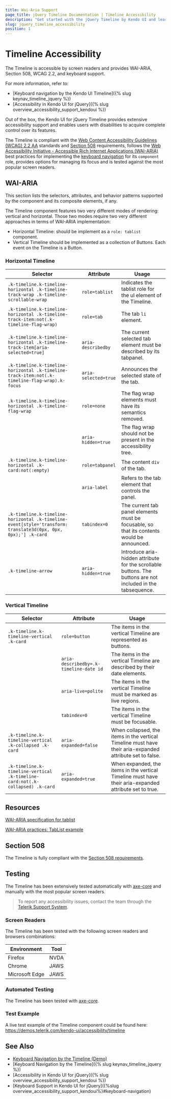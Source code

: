 ```yaml
---
title: Wai-Aria Support
page_title: jQuery Timeline Documentation | Timeline Accessibility
description: "Get started with the jQuery Timeline by Kendo UI and learn about its accessibility support for WAI-ARIA, Section 508, and WCAG 2.2."
slug: jquery_timeline_accessibility
position: 1
---
```


# Timeline Accessibility

The Timeline is accessible by screen readers and provides WAI-ARIA, Section 508, WCAG 2.2, and keyboard support.

 For more information, refer to:
* [Keyboard navigation by the Kendo UI Timeline]({% slug keynav_timeline_jquery %})
* [Accessibility in Kendo UI for jQuery]({% slug overview_accessibility_support_kendoui %})




Out of the box, the Kendo UI for jQuery Timeline provides extensive accessibility support and enables users with disabilities to acquire complete control over its features.


The Timeline is compliant with the [Web Content Accessibility Guidelines (WCAG) 2.2 AA](https://www.w3.org/TR/WCAG22/) standards and [Section 508](https://www.section508.gov/) requirements, follows the [Web Accessibility Initiative - Accessible Rich Internet Applications (WAI-ARIA)](https://www.w3.org/WAI/ARIA/apg/) best practices for implementing the [keyboard navigation](#keyboard-navigation) for its `component` role, provides options for managing its focus and is tested against the most popular screen readers.

## WAI-ARIA


This section lists the selectors, attributes, and behavior patterns supported by the component and its composite elements, if any.


The Timeline component features two very different modes of rendering: vertical and horizontal. Those two modes require two very different approaches in terms of WAI-ARIA implementation:


 - Horizontal Timeline: should be implement as a `role: tablist` component.
 - Vertical Timeline should be implemented as a collection of Buttons. Each event on the Timeline is a Button.

### Horizontal Timeline

| Selector | Attribute | Usage |
| -------- | --------- | ----- |
| `.k-timeline.k-timeline-horizontal .k-timeline-track-wrap .k-timeline-scrollable-wrap` | `role=tablist` | Indicates the tablist role for the ul element of the Timeline. |
| `.k-timeline.k-timeline-horizontal .k-timeline-track-item:not(.k-timeline-flag-wrap)` | `role=tab` | The tab `li` element. |
| `.k-timeline.k-timeline-horizontal .k-timeline-track-item[aria-selected=true]` | `aria-describedby` | The current selected tab element must be described by its tabpanel. |
| `.k-timeline.k-timeline-horizontal .k-timeline-track-item:not(.k-timeline-flag-wrap).k-focus` | `aria-selected=true` | Announces the selected state of the tab. |
| `.k-timeline.k-timeline-horizontal .k-timeline-flag-wrap` | `role=none` | The flag wrap elements must have its semantics removed. |
|  | `aria-hidden=true` | The flag wrap should not be present in the accessibility tree. |
| `.k-timeline.k-timeline-horizontal .k-card:not(:empty)` | `role=tabpanel` | The content `div` of the tab. |
|  | `aria-label` | Refers to the tab element that controls the panel. |
| `.k-timeline.k-timeline-horizontal .k-timeline-event[style='transform: translate3d(0px, 0px, 0px);'] .k-card` | `tabindex=0` | The current tab panel elements must be focusable, so that its contents would be announced. |
| `.k-timeline-arrow` | `aria-hidden=true` | Introduce aria-hidden attribute for the scrollable buttons. The buttons are not included in the tabsequence. |

### Vertical Timeline

| Selector | Attribute | Usage |
| -------- | --------- | ----- |
| `.k-timeline.k-timeline-vertical .k-card` | `role=button` | The items in the vertical Timeline are represented as buttons. |
|  | `aria-describedby=.k-timeline-date id` | The items in the vertical Timeline are described by their date elements. |
|  | `aria-live=polite` | The items in the vertical Timeline must be marked as live regions. |
|  | `tabindex=0` | The items in the vertical Timeline must be focusable. |
| `.k-timeline.k-timeline-vertical .k-collapsed .k-card` | `aria-expanded=false` | When collapsed, the items in the vertical Timeline must have their aria-expanded attribute set to false. |
| `.k-timeline.k-timeline-vertical .k-timeline-card:not(.k-collapsed) .k-card` | `aria-expanded=true` | When expanded, the items in the vertical Timeline must have their aria-expanded attribute set to true. |

## Resources

[WAI-ARIA specification for tablist](https://www.w3.org/TR/wai-aria-1.2/#tablist)

[WAI-ARIA practices: TabList example](https://www.w3.org/WAI/ARIA/apg/example-index/tabs/tabs-automatic.html)

## Section 508


The Timeline is fully compliant with the [Section 508 requirements](http://www.section508.gov/).

## Testing


The Timeline has been extensively tested automatically with [axe-core](https://github.com/dequelabs/axe-core) and manually with the most popular screen readers.

> To report any accessibility issues, contact the team through the [Telerik Support System](https://www.telerik.com/account/support-center).

### Screen Readers


The Timeline has been tested with the following screen readers and browsers combinations:

| Environment | Tool |
| ----------- | ---- |
| Firefox | NVDA |
| Chrome | JAWS |
| Microsoft Edge | JAWS |



### Automated Testing
The Timeline has been tested with [axe-core](https://github.com/dequelabs/axe-core).
### Test Example
A live test example of the Timeline component could be found here: https://demos.telerik.com/kendo-ui/accessibility/timeline
## See Also
* [Keyboard Navigation by the Timeline (Demo)](https://demos.telerik.com/kendo-ui/timeline/keyboard-navigation)
* [Keyboard Navigation by the Timeline]({% slug keynav_timeline_jquery %})
* [Accessibility in Kendo UI for jQuery]({% slug overview_accessibility_support_kendoui %})
* [Keyboard Support in Kendo UI for jQuery]({%slug overview_accessibility_support_kendoui%}#keyboard-navigation)